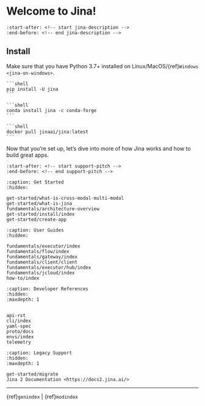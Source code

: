 # Welcome to Jina!

```{include} ../README.md
:start-after: <!-- start jina-description -->
:end-before: <!-- end jina-description -->
```

## Install

Make sure that you have Python 3.7+ installed on Linux/MacOS/{ref}`Windows <jina-on-windows>`.

````{tab} via PyPI
```shell
pip install -U jina
```
````
````{tab} via Conda
```shell
conda install jina -c conda-forge
```
````
````{tab} via Docker
```shell
docker pull jinaai/jina:latest
```
````

Now that you’re set up, let’s dive into more of how Jina works and how to build great apps.


```{include} ../README.md
:start-after: <!-- start support-pitch -->
:end-before: <!-- end support-pitch -->
```

```{toctree}
:caption: Get Started
:hidden:

get-started/what-is-cross-modal-multi-modal
get-started/what-is-jina
fundamentals/architecture-overview
get-started/install/index
get-started/create-app
```

```{toctree}
:caption: User Guides
:hidden:

fundamentals/executor/index
fundamentals/flow/index
fundamentals/gateway/index
fundamentals/client/client
fundamentals/executor/hub/index
fundamentals/jcloud/index
how-to/index
```



```{toctree}
:caption: Developer References
:hidden:
:maxdepth: 1


api-rst
cli/index
yaml-spec
proto/docs
envs/index
telemetry
```

```{toctree}
:caption: Legacy Support
:hidden:
:maxdepth: 1

get-started/migrate
Jina 2 Documentation <https://docs2.jina.ai/>
```


---
{ref}`genindex` | {ref}`modindex`

